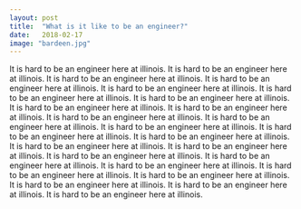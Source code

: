 ```yaml
---
layout: post
title:  "What is it like to be an engineer?"
date:   2018-02-17
image: "bardeen.jpg"
---
```

It is hard to be an engineer here at illinois.
It is hard to be an engineer here at illinois.
It is hard to be an engineer here at illinois.
It is hard to be an engineer here at illinois.
It is hard to be an engineer here at illinois.
It is hard to be an engineer here at illinois.
It is hard to be an engineer here at illinois.
It is hard to be an engineer here at illinois.
It is hard to be an engineer here at illinois.
It is hard to be an engineer here at illinois.
It is hard to be an engineer here at illinois.
It is hard to be an engineer here at illinois.
It is hard to be an engineer here at illinois.
It is hard to be an engineer here at illinois.
It is hard to be an engineer here at illinois.
It is hard to be an engineer here at illinois.
It is hard to be an engineer here at illinois.
It is hard to be an engineer here at illinois.
It is hard to be an engineer here at illinois.
It is hard to be an engineer here at illinois.
It is hard to be an engineer here at illinois.
It is hard to be an engineer here at illinois.
It is hard to be an engineer here at illinois.
It is hard to be an engineer here at illinois.
